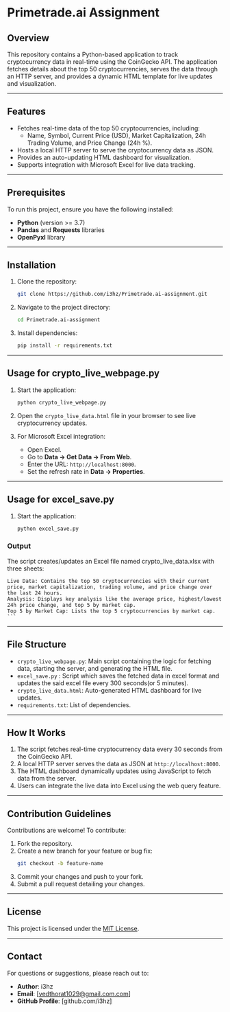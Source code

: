 # Primetrade.ai Assignment

## Overview
This repository contains a Python-based application to track cryptocurrency data in real-time using the CoinGecko API. The application fetches details about the top 50 cryptocurrencies, serves the data through an HTTP server, and provides a dynamic HTML template for live updates and visualization.

---

## Features
- Fetches real-time data of the top 50 cryptocurrencies, including:
  - Name, Symbol, Current Price (USD), Market Capitalization, 24h Trading Volume, and Price Change (24h %).
- Hosts a local HTTP server to serve the cryptocurrency data as JSON.
- Provides an auto-updating HTML dashboard for visualization.
- Supports integration with Microsoft Excel for live data tracking.

---

## Prerequisites
To run this project, ensure you have the following installed:

- **Python** (version >= 3.7)
- **Pandas** and **Requests** libraries
- **OpenPyxl** library

---

## Installation
1. Clone the repository:
    ```bash
    git clone https://github.com/i3hz/Primetrade.ai-assignment.git
    ```

2. Navigate to the project directory:
    ```bash
    cd Primetrade.ai-assignment
    ```

3. Install dependencies:
    ```bash
    pip install -r requirements.txt
    ```

---

## Usage for crypto_live_webpage.py
1. Start the application:
    ```bash
    python crypto_live_webpage.py
    ```

2. Open the `crypto_live_data.html` file in your browser to see live cryptocurrency updates.

3. For Microsoft Excel integration:
    - Open Excel.
    - Go to **Data -> Get Data -> From Web**.
    - Enter the URL: `http://localhost:8000`.
    - Set the refresh rate in **Data -> Properties**.

---
## Usage for excel_save.py
1. Start the application:
    ```bash
    python excel_save.py
### Output
The script creates/updates an Excel file named crypto_live_data.xlsx with three sheets:

    Live Data: Contains the top 50 cryptocurrencies with their current price, market capitalization, trading volume, and price change over the last 24 hours.
    Analysis: Displays key analysis like the average price, highest/lowest 24h price change, and top 5 by market cap.
    Top 5 by Market Cap: Lists the top 5 cryptocurrencies by market cap.    ```


---
## File Structure
- `crypto_live_webpage.py`: Main script containing the logic for fetching data, starting the server, and generating the HTML file.
- `excel_save.py` : Script which saves the fetched data in excel format and updates the said excel file every 300 seconds(or 5 minutes).
- `crypto_live_data.html`: Auto-generated HTML dashboard for live updates.
- `requirements.txt`: List of dependencies.

---

## How It Works
1. The script fetches real-time cryptocurrency data every 30 seconds from the CoinGecko API.
2. A local HTTP server serves the data as JSON at `http://localhost:8000`.
3. The HTML dashboard dynamically updates using JavaScript to fetch data from the server.
4. Users can integrate the live data into Excel using the web query feature.

---

## Contribution Guidelines
Contributions are welcome! To contribute:
1. Fork the repository.
2. Create a new branch for your feature or bug fix:
    ```bash
    git checkout -b feature-name
    ```
3. Commit your changes and push to your fork.
4. Submit a pull request detailing your changes.

---

## License
This project is licensed under the [MIT License](LICENSE).

---

## Contact
For questions or suggestions, please reach out to:
- **Author**: i3hz
- **Email**: [vedthorat1029@gmail.com.com]
- **GitHub Profile**: [github.com/i3hz]

